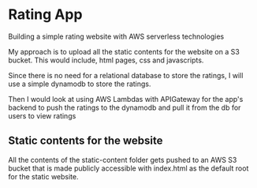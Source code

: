 # Rating App
Building a simple rating website with AWS serverless technologies

My approach is to upload all the static contents for the website on a S3 bucket.
This would include, html pages, css and javascripts.

Since there is no need for a relational database to store the ratings, I will use a simple dynamodb to store the ratings.

Then I would look at using AWS Lambdas with APIGateway for the app's backend to push the ratings to the dynamodb and pull it from the db for users to view ratings 

## Static contents for the website
All the contents of the static-content folder gets pushed to an AWS S3 bucket that is made publicly accessible with index.html as the default root for the static website.
